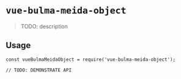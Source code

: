 # `vue-bulma-meida-object`

> TODO: description

## Usage

```
const vueBulmaMeidaObject = require('vue-bulma-meida-object');

// TODO: DEMONSTRATE API
```
